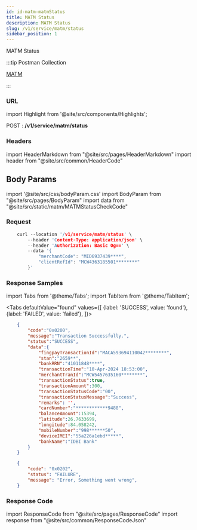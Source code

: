 ```yaml
---
id: id-matm-matmStatus
title: MATM Status
description: MATM Status
slug: /v1/service/matm/status
sidebar_position: 1
---
```


MATM Status

:::tip Postman Collection

<a href="https://www.google.com" target="_blank">MATM</a>

:::

### URL

import Highlight from '@site/src/components/Highlights';

<Highlight className="post">POST</Highlight> : <strong>/v1/service/matm/status</strong>

### Headers

import HeaderMarkdown from "@site/src/pages/HeaderMarkdown"
import header from "@site/src/common/HeaderCode"

<HeaderMarkdown data={header}/>

## Body Params

import '@site/src/css/bodyParam.css'
import BodyParam from "@site/src/pages/BodyParam"
import data from "@site/src/static/matm/MATMStatusCheckCode"

<BodyParam data={data}/>

### Request

```c title="Example Request"
    curl --location '/v1/service/matm/status' \
        --header 'Content-Type: application/json' \
        --header 'Authorization: Basic Og==' \
        --data '{
            "merchantCode": "MID6937439****",
            "clientRefId": "MCW4363185501********"
        }'
```

### Response Samples

import Tabs from '@theme/Tabs';
import TabItem from '@theme/TabItem';

<Tabs
    defaultValue="found"
    values={[
        {label: 'SUCCESS', value: 'found'},
        {label: 'FAILED', value: 'failed'},
    ]}>

<TabItem value="found">

```json
    {
        "code":"0x0200",
        "message":"Transaction Successfully.",
        "status":"SUCCESS",
        "data":{
            "fingpayTransactionId":"MACA593694110042********",
            "stan":"2659**",
            "bankRRN":"41011848****",
            "transactionTime":"10-Apr-2024 18:53:00",
            "merchantTranId":"MCW5457635160********",
            "transactionStatus":true,
            "transactionAmount":300,
            "transactionStatusCode":"00",
            "transactionStatusMessage":"Success",
            "remarks": '',
            "cardNumber":"************9488",
            "balanceAmount":15394,
            "latitude":26.7633699,
            "longitude":84.058242,
            "mobileNumber":"998******50",
            "deviceIMEI":"55a226a1ebd*****",
            "bankName":"IDBI Bank"
        }
    }
```

</TabItem>

<TabItem value="failed">

```json
    {
        "code": "0x0202",
        "status": "FAILURE",
        "message": "Error, Something went wrong",
    }
```

</TabItem>
</Tabs>


### Response Code

import ResponseCode from "@site/src/pages/ResponseCode"
import response from "@site/src/common/ResponseCodeJson"

<ResponseCode data={response}/>
